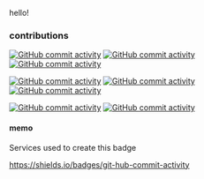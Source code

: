 hello!

### contributions

[![GitHub commit activity](https://img.shields.io/github/commit-activity/t/vuejs/docs?authorFilter=babu-ch&style=flat&label=vuejs%2Fdocs&link=https%3A%2F%2Fgithub.com%2Fvuejs%2Fdocs%2Fcommits%2Fmain%2F%3Fauthor%3Dbabu-ch)](https://github.com/vuejs/docs/commits?author=babu-ch)
[![GitHub commit activity](https://img.shields.io/github/commit-activity/t/vuejs/pinia?authorFilter=babu-ch&style=flat&label=vuejs/pinia&link=https%3A%2F%2Fgithub.com%2Fvuejs%2Fpinia%2Fcommits%3Fauthor%3Dbabu-ch)](https://github.com/vuejs/pinia/commits?author=babu-ch)
[![GitHub commit activity](https://img.shields.io/github/commit-activity/t/vuejs/router?authorFilter=babu-ch&style=flat&label=vuejs%2Frouter&link=https%3A%2F%2Fgithub.com%2Fvuejs%2Frouter%2Fcommits%2Fmain%2F%3Fauthor%3Dbabu-ch)](https://github.com/vuejs/router/commits?author=babu-ch)

[![GitHub commit activity](https://img.shields.io/github/commit-activity/t/vueuse/vueuse?authorFilter=babu-ch&style=flat&label=vueuse&link=https%3A%2F%2Fgithub.com%2Fvueuse%2Fvueuse%2Fcommits%2Fmain%2F%3Fauthor%3Dbabu-ch)](https://github.com/vueuse/vueuse/commits?author=babu-ch)
[![GitHub commit activity](https://img.shields.io/github/commit-activity/t/vuetifyjs/vuetify?authorFilter=babu-ch&style=flat&label=vuetify&link=https%3A%2F%2Fgithub.com%2Fvuetifyjs%2Fvuetify%2Fcommits%2Fmaster%2F%3Fauthor%3Dbabu-ch)](https://github.com/vuetifyjs/vuetify/commits?author=babu-ch)
[![GitHub commit activity](https://img.shields.io/github/commit-activity/t/intlify/vue-i18n?authorFilter=babu-ch&style=flat&label=vue-i-18n&link=https%3A%2F%2Fgithub.com%2Fintlify%2Fvue-i-18n%2Fcommits%2Fmaster%2F%3Fauthor%3Dbabu-ch)](https://github.com/intlify/vue-i18n/commits?author=babu-ch)




[![GitHub commit activity](https://img.shields.io/github/commit-activity/t/mdn/translated-content?authorFilter=babu-ch&style=flat&label=mdn%2Ftranslated-content&link=https%3A%2F%2Fgithub.com%2Fmdn%2Ftranslated-content%2Fcommits%2Fmain%2F%3Fauthor%3Dbabu-ch)](https://github.com/mdn/translated-content/commits?author=babu-ch)
[![GitHub commit activity](https://img.shields.io/github/commit-activity/t/exceljs/exceljs?authorFilter=babu-ch&style=flat&label=exceljs&link=https%3A%2F%2Fgithub.com%2Fexceljs%2Fexceljs%2Fcommits%2Fmaster%2F%3Fauthor%3Dbabu-ch)](https://github.com/exceljs/exceljs/commits?author=babu-ch)


#### memo

Services used to create this badge

https://shields.io/badges/git-hub-commit-activity
